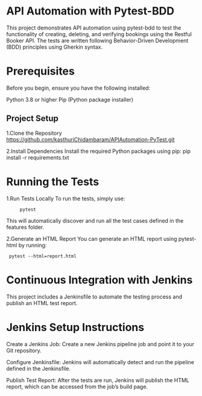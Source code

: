 # API Automation with Pytest-BDD
This project demonstrates API automation using pytest-bdd to test the functionality of creating, deleting, and verifying bookings using the Restful Booker API. The tests are written following Behavior-Driven Development (BDD) principles using Gherkin syntax.

# Prerequisites
Before you begin, ensure you have the following installed:

Python 3.8 or higher
Pip (Python package installer)

## Project Setup
1.Clone the Repository
https://github.com/kasthuriChidambaram/APIAutomation-PyTest.git

2.Install Dependencies
Install the required Python packages using pip:
pip install -r requirements.txt

# Running the Tests
1.Run Tests Locally
To run the tests, simply use:

         pytest
    
This will automatically discover and run all the test cases defined in the features folder.

2.Generate an HTML Report
You can generate an HTML report using pytest-html by running:
    
     pytest --html=report.html

# Continuous Integration with Jenkins
This project includes a Jenkinsfile to automate the testing process and publish an HTML test report.


# Jenkins Setup Instructions
Create a Jenkins Job: Create a new Jenkins pipeline job and point it to your Git repository.

Configure Jenkinsfile: Jenkins will automatically detect and run the pipeline defined in the Jenkinsfile.

Publish Test Report: After the tests are run, Jenkins will publish the HTML report, which can be accessed from the job’s build page.